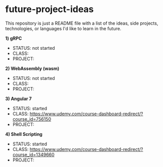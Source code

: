 # future-project-ideas

This repository is just a README file with a list of the ideas, side projects, technologies, or languages I'd like to learn in the future.

**1)  gRPC**
  - STATUS:  not started
  - CLASS:  
  - PROJECT:  
  
**2)  WebAssembly (wasm)**
  - STATUS:  not started
  - CLASS:  
  - PROJECT:  

**3)  Angular 7**
  - STATUS:  started 
  - CLASS:  https://www.udemy.com/course-dashboard-redirect/?course_id=756150
  - PROJECT: 

**4)  Shell Scripting**
  - STATUS:  started 
  - CLASS:  https://www.udemy.com/course-dashboard-redirect/?course_id=1349660
  - PROJECT:
